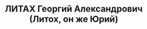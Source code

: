 ---
title: ЛИТАХ Георгий Александрович (Литох, он же Юрий)
description: "Род. в 1900 г., Польша, Петраков, русский, образование высшее, ранее\
  \ член ВКП(б), 78-я стр.дивизия, начальник химической службы. Проживал: Томск. \n\
  \  Арестован 13 августа 1936 г. \n  Приговорен: 29 октября 1937 г., обв.: троцк.\
  \ террор. орг-я. \n  Приговор: расстрел Расстрелян 29 октября 1937 г. Реабилитирован\
  \ в декабре 1957 г."
---